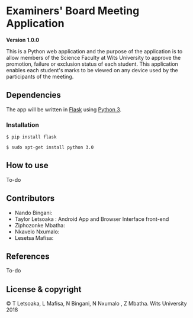 # Examiners' Board Meeting Application

**Version 1.0.0**

This is a Python web application and the purpose of the application is to allow members of the Science Faculty at Wits University to approve the promotion, failure or exclusion status of each student. This application enables each student's marks to be viewed on any device used by the participants of the meeting.  

## Dependencies

The app will be written in [Flask](http://flask.pocoo.org/ "Flask") using [Python 3](https://www.python.org/download/releases/3.0/). 

### Installation

```
$ pip install flask
```

```
$ sudo apt-get install python 3.0
```
## How to use

To-do

## Contributors
- Nando Bingani: 
- Taylor Letsoaka : Android App and Browser Interface front-end
- Ziphozonke Mbatha:
- Nkavelo Nxumalo:
- Lesetsa Mafisa:

## References
To-do
## License & copyright
© T Letsoaka, L Mafisa, N Bingani, N Nxumalo , Z Mbatha. Wits University 2018 
